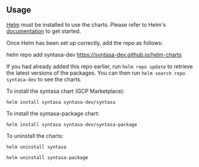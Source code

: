 ## Usage

[Helm](https://helm.sh) must be installed to use the charts.  Please refer to
Helm's [documentation](https://helm.sh/docs) to get started.

Once Helm has been set up correctly, add the repo as follows:

  helm repo add syntasa-dev https://syntasa-dev.github.io/helm-charts

If you had already added this repo earlier, run `helm repo update` to retrieve
the latest versions of the packages.  You can then run `helm search repo
syntasa-dev` to see the charts.

To install the syntasa chart (GCP Marketplace):

    helm install syntasa syntasa-dev/syntasa

To install the syntasa-package chart:

    helm install syntasa syntasa-dev/syntasa-package

To uninstall the charts:

    helm uninstall syntasa

    helm uninstall syntasa-package
